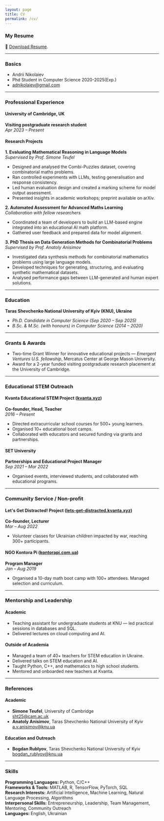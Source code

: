 ```yaml
---
layout: page
title: CV
permalink: /cv/
---
```


<link rel="stylesheet" href="{{ '/assets/css/custom.css' | relative_url }}">

### My Resume

🔗 [Download Resume](https://drive.google.com/file/d/1bUqgkkv78kR14QLfE5oOagDnAB6uX5O8/view?usp=drive_link).

---

### Basics
- Andrii Nikolaiev
- Phd Student in Computer Science 2020-2025(Exp.)
- [adnikolaiev@gmail.com](mailto:adnikolaiev@gmail.com)

---

### Professional Experience

#### University of Cambridge, UK
**Visiting postgraduate research student**  
_Apr 2023 – Present_

#### Research Projects

**1. Evaluating Mathematical Reasoning in Language Models**  
_Supervised by Prof. Simone Teufel_
- Designed and analysed the Combi-Puzzles dataset, covering combinatorial maths problems.
- Ran controlled experiments with LLMs, testing generalisation and response consistency.
- Led human evaluation design and created a marking scheme for model output assessment.
- Presented insights in academic workshops; preprint available on arXiv.

**2. Automated Assessment for Advanced Maths Learning**  
_Collaboration with fellow researchers_
- Coordinated a team of developers to build an LLM-based engine integrated into an educational AI math platform.
- Gathered user feedback and prepared data for model alignment.

**3. PhD Thesis on Data Generation Methods for Combinatorial Problems**  
_Supervised by Prof. Anatoly Anisimov_
- Investigated data synthesis methods for combinatorial mathematics problems using large language models.
- Developed techniques for generating, structuring, and evaluating synthetic mathematical datasets.
- Analysed performance gaps between LLM-generated and human expert solutions.

---

### Education

**Taras Shevchenko National University of Kyiv (KNU), Ukraine**
- _Ph.D. Candidate in Computer Science (Sep 2020 – Sep 2025)_
- _B.Sc. & M.Sc. (with honours) in Computer Science (2014 – 2020)_

---

### Grants & Awards

- Two-time Grant Winner for innovative educational projects — *Emergent Ventures U.S. fellowship*, Mercatus Center at George Mason University.
- Award for a 2-year funded visiting postgraduate research placement at the University of Cambridge.

---

### Educational STEM Outreach

#### Kvanta Educational STEM Project ([kvanta.xyz](https://kvanta.xyz))
**Co-founder, Head, Teacher**  
_2016 – Present_  
- Directed extracurricular school courses for 500+ young learners.  
- Organised 10+ educational boot camps.  
- Collaborated with educators and secured funding via grants and partnerships.

#### SET University
**Partnerships and Educational Project Manager**  
_Sep 2021 – Mar 2022_  
- Organised events, interviewed students, and collaborated with educational programs.

---

### Community Service / Non-profit

#### Let's Get Distracted! Project ([lets-get-distracted.kvanta.xyz](https://lets-get-distracted.kvanta.xyz))
**Co-founder, Lecturer**  
_Mar – Aug 2022_  
- Volunteer classes for Ukrainian children impacted by war, reaching 300+ participants.

#### NGO Kontora Pi ([kontorapi.com.ua](https://kontorapi.com.ua))
**Program Manager**  
_Jan – Aug 2019_  
- Organised a 10-day math boot camp with 100+ attendees. Managed selection and curriculum.

---

### Mentorship and Leadership

#### Academic
- Teaching assistant for undergraduate students at KNU — led practical sessions in databases and SQL.
- Delivered lectures on cloud computing and AI.

#### Outside of Academia
- Managed a team of 40+ teachers for STEM education in Ukraine.
- Delivered talks on STEM education and AI.
- Taught Python, C++, and mathematics to high school students.
- Mentored and onboarded new teachers at Kvanta.

---

### References

#### Academic
- **Simone Teufel**, University of Cambridge  
  [sht25@cam.ac.uk](mailto:sht25@cam.ac.uk)
- **Anatoly Anisimov**, Taras Shevchenko National University of Kyiv  
  [a.v.anisimov@knu.ua](mailto:a.v.anisimov@knu.ua)

#### Education and Outreach
- **Bogdan Rublyov**, Taras Shevchenko National University of Kyiv  
  [bogdan_rublyov@knu.ua](mailto:bogdan_rublyov@knu.ua)

---

### Skills

**Programming Languages:** Python, C/C++  
**Frameworks & Tools:** MATLAB, R, TensorFlow, PyTorch, SQL  
**Research Interests:** Artificial Intelligence, Machine Learning, Natural Language Processing, Algorithms  
**Interpersonal Skills:** Entrepreneurship, Leadership, Team Management, Mentoring, Community Outreach  
**Languages:** English, Ukrainian
